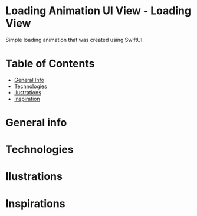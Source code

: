 #  Loading Animation UI View - Loading View

Simple loading animation that was created using SwiftUI.

# Table of Contents

- <a href="https://github.com/sergiosepulveda09/AnotherAnimatedLoadingView/tree/main#general-info" >General Info</a>
- <a href="https://github.com/sergiosepulveda09/AnotherAnimatedLoadingView/tree/main#technologies">Technologies</a>
- <a href="https://github.com/sergiosepulveda09/AnotherAnimatedLoadingView/tree/main#ilustrations">Ilustrations</a>
- <a href="https://github.com/sergiosepulveda09/AnotherAnimatedLoadingView/tree/main#inspirations">Inspiration</a>

# General info

# Technologies

# Ilustrations

# Inspirations
